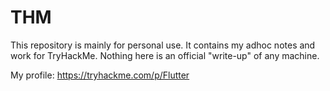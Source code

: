 # THM
This repository is mainly for personal use. It contains my adhoc notes and work for TryHackMe. Nothing here is an official "write-up" of any machine. 

My profile: https://tryhackme.com/p/Flutter
